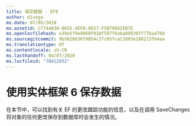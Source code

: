 ```yaml
---
title: 保存数据 - EF6
author: divega
ms.date: 07/05/2018
ms.assetid: C7744A30-8655-4EF8-8657-F5B796D1EB7E
ms.openlocfilehash: e39e5f9e8960f910f597f6aba89939ff77bad768
ms.sourcegitcommit: 9b562663679854c37c05fca13d93e180213fb4aa
ms.translationtype: HT
ms.contentlocale: zh-CN
ms.lasthandoff: 04/07/2020
ms.locfileid: "78412932"
---
```

# <a name="saving-data-with-entity-framework-6"></a>使用实体框架 6 保存数据

在本节中，可以找到有关 EF 的更改跟踪功能的信息，以及在调用 SaveChanges 将对象的任何更改保存到数据库时会发生的情况。
